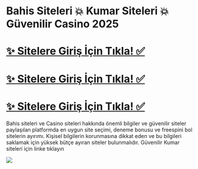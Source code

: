 # Bahis Siteleri 💥 Kumar Siteleri 💥 Güvenilir Casino 2025

# <a href="https://yenilink.org/girislinki">✨ Sitelere Giriş İçin Tıkla! ✅</a>  
# <a href="https://yenilink.org/girislinki">✨ Sitelere Giriş İçin Tıkla! ✅</a>  
# <a href="https://yenilink.org/girislinki">✨ Sitelere Giriş İçin Tıkla! ✅</a>  
Bahis siteleri ve Casino siteleri hakkında önemli bilgiler ve güvenilir siteler paylaşılan platformda en uygun site seçimi, deneme bonusu ve freespini bol sitelerin ayırımı. Kişisel bilgilerin korunmasına dikkat eden ve bu bilgileri saklamak için yüksek bütçe ayıran siteler bulunmalıdır. Güvenilir Kumar siteleri için linke tıklayın

<a href="https://yenilink.org/girislinki"><img src="https://s13.gifyu.com/images/b2l9N.gif"></a> 
